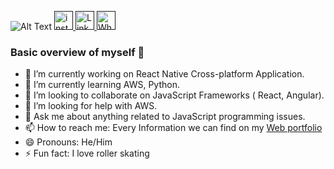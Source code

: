 

![Alt Text](https://en.bloggif.com/tmp/1b244f5354d1e81637bb1b5165baaf2b/text.gif?1631050856)
<a href="">
<img width=30 src="https://user-images.githubusercontent.com/54970142/132416089-2b1e08c5-1f89-42ef-b15b-5028585a2573.png" alt="instagram"/>
</a>
<a href="">
<img width=30 src="https://user-images.githubusercontent.com/54970142/132416598-44dbfa5a-bad1-4808-b089-5c93eeac6495.png" alt="LinkedIn"/>
</a>
<a href="">
<img width=30 src="https://user-images.githubusercontent.com/54970142/132416546-f0bca6a2-c581-49a5-81ec-26b9ef9b314c.png" alt="WhatsApp"/>
</a>



### Basic overview of myself 👋

- 🔭 I’m currently working on React Native Cross-platform Application.
- 🌱 I’m currently learning AWS, Python.
- 👯 I’m looking to collaborate on JavaScript Frameworks ( React, Angular).
- 🤔 I’m looking for help with AWS.
- 💬 Ask me about anything related to JavaScript programming issues.
- 📫 How to reach me: Every Information we can find on my [Web portfolio](https://www.kamyabrouhifar.ca)
- 😄 Pronouns: He/Him
- ⚡ Fun fact: I love roller skating 

